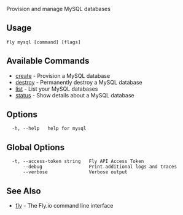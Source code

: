 Provision and manage MySQL databases


## Usage
~~~
fly mysql [command] [flags]
~~~

## Available Commands
* [create](/docs/flyctl/mysql-create/)	 - Provision a MySQL database
* [destroy](/docs/flyctl/mysql-destroy/)	 - Permanently destroy a MySQL database
* [list](/docs/flyctl/mysql-list/)	 - List your MySQL databases
* [status](/docs/flyctl/mysql-status/)	 - Show details about a MySQL database

## Options

~~~
  -h, --help   help for mysql
~~~

## Global Options

~~~
  -t, --access-token string   Fly API Access Token
      --debug                 Print additional logs and traces
      --verbose               Verbose output
~~~

## See Also

* [fly](/docs/flyctl/help/)	 - The Fly.io command line interface

